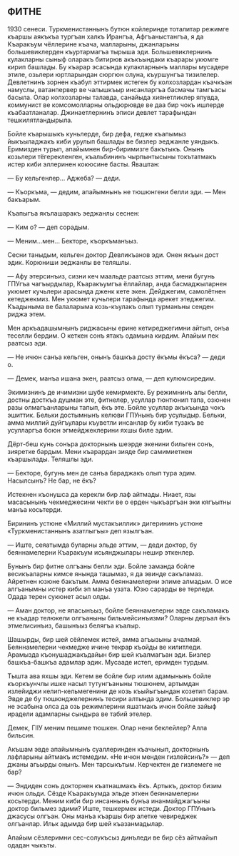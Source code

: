 ## ФИТНЕ

1930 сенеси.
Туркменистаннынъ бутюн койлеринде тоталитар режимге къаршы аякъкъа тургъан халкъ Ирангъа, Афгъаныстангъа, я да Къаракъум чёллерине къача, малларыны, джанларыны большевиклерден къуртармагъа тырыша эди.
Большевиклернинъ кулакларны сыныф оларакъ битирюв акъкъындаки къарары укюмге кирип башлады.
Бу къарар эсасында кулакларнынъ маллары мусадере этиле, озьлери юртларындан сюргюн олуна, къуршунгъа тизилелер.
Девлетнинъ зорнен къабул эттирмек истеген бу колхозлардан къачкъан намуслы, ватанпервер ве чалышкъыр инсанларгъа басмачы тамгъасы басыла.
Олар колхозларны талавда, санайыда хиянетликлер япувда, коммунист ве комсомолларны ольдюрювде ве даа бир чокъ ишлерде къабаатланалар.
Джинаетлернинъ эписи девлет тарафындан тешкилятландырыла.

Бойле къарышыкъ куньлерде, бир дефа, гедже къапымыз йыкъыладжакъ киби урулып башлады ве бизлер эеджанле уяндыкъ.
Еримизден турып, апайымнен бир-биримизге бакътыкъ.
Онынъ козьлери тёгерекленген, къальбининъ чырпынтысыны токътатмакъ истер киби эллеринен кокюсине басты.
Яваштан:

— Бу кельгенлер...
Аджеба? — деди.

— Къоркъма, — дедим, апайымнынъ не тюшюнгени белли эди. — Мен бакъарым.

Къапыгъа якълашаракъ эеджанлы сеснен:

— Ким о? — деп сорадым.

— Меним...мен...
Бекторе, къоркъманъыз.

Сесни таныдым, кельген доктор Девликъанов эди.
Онен якъын дост эдик.
Корюниши эеджанлы ве теляшлы.

— Афу этерсинъиз, сизни кеч маальде раатсыз эттим, мени бугунь ГПУгъа чагъырдылар, Къаракъумгъа ёллайлар, анда басмаджыларнен укюмет кучьлери арасында дженк кете экен.
Дейджегим, самолётнен кетеджекмиз.
Мен укюмет кучьлери тарафында арекет этеджегим.
Къадыныма ве балаларыма козь-къулакъ олып турманъны сенден риджа этем.

Мен аркъадашымнынъ риджасыны ерине кетиреджегимни айтып, онъа теселли бердим.
О кеткен сонъ ятакъ одамына кирдим.
Апайым пек раатсыз эди.

— Не ичюн санъа кельген, онынъ башкъа досту ёкъмы ёкъса? — деди о.

— Демек, манъа ишана экен, раатсыз олма, — деп кулюмсиредим.

Экимизнинъ де ичимизни шубе кемирмекте.
Бу режимнинъ алы белли, достны досткъа душман эте, фитнелер, усуллар тюнтюнип тапа, озюнен разы олмагъанларыны тапып, ёкъ эте.
Бойле усуллар акъкъында чокъ эшиттик.
Бельки достымнынъ келюви ГПУнынъ бир усулыдыр.
Бельки, амма миллий дуйгъулары къуветли инсанлар бу киби тузакъ ве усулларгъа боюн эгмейджеклерини яхшы биле эдим.

Дёрт-беш кунь сонъра докторнынъ шеэрде экенини бильген сонъ, зияретке бардым.
Мени къарардан зияде бир самимиетнен къаршылады.
Теляшлы эди.

— Бекторе, бугунь мен де санъа бараджакъ олып тура эдим.
Насылсынъ?
Не бар, не ёкъ?

Истекнен къонушса да керекли бир лаф айтмады.
Ниает, язы масасынынъ чекмеджесини чекти ве о ерден чыкъаргъан эки кягъытны манъа косьтерди.

Бирининъ устюне «Миллий мустакъиллик» дигерининъ устюне «Туркменистаннынъ азатлыгъы» деп язылгъан.

— Иште, сеяатымда буларны эльде эттим, — деди доктор, бу беяннамелерни Къаракъум исьянджылары нешир эткенлер.

Бунынъ бир фитне олгъаны белли эди.
Бойле заманда бойле весикъаларны кимсе янында ташымаз, я да эвинде сакъламаз.
Айретнен юзюне бакътым.
Амма беяннамелерни элиме алмадым.
О исе алгъанымны истер киби эп манъа узата.
Юзю сарарды ве терледи.
Одада терен сукюнет асыл олды.

— Аман доктор, не япасынъыз, бойле беяннамелерни эвде сакъламакъ не къадар телюкели олгъаныны бильмейсинъизми?
Оларны деръал ёкъ этмелисинъиз, башынъыз белягъа къалыр.

Шашырды, бир шей сёйлемек истей, амма агъызыны ачалмай.
Беяннамелерни чекмедже ичине текрар къойды ве килитледи.
Арамызда къонушаджакъдайын бир шей къалмагъан эди.
Бизлер башкъа-башкъа адамлар эдик.
Мусааде истеп, еримден турдым.

Тышта ава яхшы эди.
Кетем ве бойле бир илим адамынынъ бойле къоркъунчлы ишке насыл тутунгъаныны тюшюнем, артымдан излейиджи келип-кельмегенини де козь къыйыгъындан козетип барам.
Эвде де бу тюшюнджелернинъ тесири алтында эдим.
Большевиклер эр не эсабына олса да озь режимлерини яшатмакъ ичюн бойле зайыф ирадели адамларны сындыра ве табий этелер.

Демек, ГІІУ меним пешиме тюшкен.
Олар нени беклейлер?
Алла бильсин.

Акъшам эвде апайымнынъ суаллеринден къачынып, докторнынъ лафларыны айтмакъ истемедим.
«Не ичюн менден гизлейсинъ?» — деп джаны агьырды онынъ.
Мен тарсыкътым.
Керчектен де гизлемеге не бар?

— Эндиден сонъ докторнен къатнашмакъ ёкъ.
Артыкъ, доктор бизим ичюн ольди.
Сёзде Къаракъумда эльде эткен беяннамелерни косьтерди.
Меним киби бир инсаннынъ бунъа инанмайджагъыны доктор бильмез эдими?
Иште, тешкермек истеди.
Доктор ГПУнынъ джасусы олгъан.
Оны манъа къаршы бир алетке чевиреджек олгъанлар.
Ильк адымда бир шей къазанмадылар.

Апайым сёзлеримни сес-солукъсыз динъледи ве бир сёз айтмайып одадан чыкъты.
